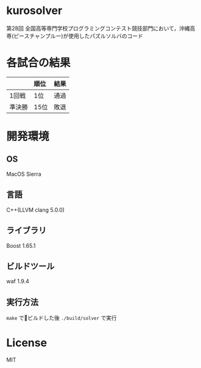 # kurosolver

第28回 全国高等専門学校プログラミングコンテスト競技部門において，沖縄高専(ピースチャンプルー)が使用したパズルソルバのコード

# 各試合の結果

||順位|結果|
|:-------|:-------|:-------|
|1回戦|1位|通過|
|準決勝|15位|敗退|

# 開発環境

## OS
MacOS Sierra

## 言語
C++(LLVM clang 5.0.0)

## ライブラリ
Boost 1.65.1

## ビルドツール
waf 1.9.4

## 実行方法

`make` でビルドした後 `./build/solver` で実行

# License

MIT